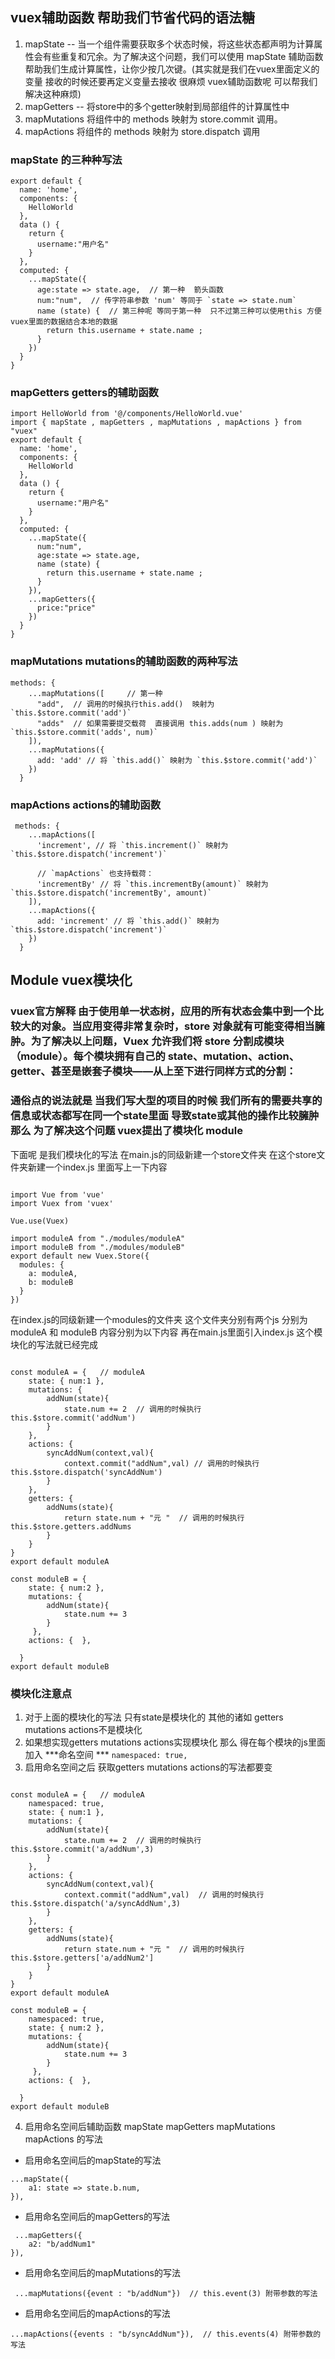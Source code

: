 ##  vuex辅助函数 帮助我们节省代码的语法糖

1. mapState  --  当一个组件需要获取多个状态时候，将这些状态都声明为计算属性会有些重复和冗余。为了解决这个问题，我们可以使用 mapState 辅助函数帮助我们生成计算属性，让你少按几次键。(其实就是我们在vuex里面定义的变量  接收的时候还要再定义变量去接收 很麻烦 vuex辅助函数呢 可以帮我们解决这种麻烦)
2. mapGetters -- 将store中的多个getter映射到局部组件的计算属性中
3. mapMutations 将组件中的 methods 映射为 store.commit 调用。
4. mapActions 将组件的 methods 映射为 store.dispatch 调用


###  mapState 的三种种写法
```
export default {
  name: 'home',
  components: {
    HelloWorld
  },
  data () {
    return {
      username:"用户名"
    }
  },
  computed: {
    ...mapState({
      age:state => state.age,  // 第一种  箭头函数 
      num:"num",  // 传字符串参数 'num' 等同于 `state => state.num`
      name (state) {  // 第三种呢 等同于第一种  只不过第三种可以使用this 方便vuex里面的数据结合本地的数据
        return this.username + state.name ;
      }
    })
  }
}
```
### mapGetters  getters的辅助函数
```
import HelloWorld from '@/components/HelloWorld.vue'
import { mapState , mapGetters , mapMutations , mapActions } from "vuex"
export default {
  name: 'home',
  components: {
    HelloWorld
  },
  data () {
    return {
      username:"用户名"
    }
  },
  computed: {
    ...mapState({
      num:"num",
      age:state => state.age,
      name (state) {
        return this.username + state.name ;
      }
    }),
    ...mapGetters({
      price:"price"
    })
  }
}
```
### mapMutations mutations的辅助函数的两种写法
```
methods: {
    ...mapMutations([     // 第一种
      "add",  // 调用的时候执行this.add()  映射为 `this.$store.commit('add')`
      "adds"  // 如果需要提交载荷  直接调用 this.adds(num ) 映射为 `this.$store.commit('adds', num)`
    ]),
    ...mapMutations({
      add: 'add' // 将 `this.add()` 映射为 `this.$store.commit('add')` 
    })
  }
```
### mapActions  actions的辅助函数
```
 methods: {
    ...mapActions([
      'increment', // 将 `this.increment()` 映射为 `this.$store.dispatch('increment')`

      // `mapActions` 也支持载荷：
      'incrementBy' // 将 `this.incrementBy(amount)` 映射为 `this.$store.dispatch('incrementBy', amount)`
    ]),
    ...mapActions({
      add: 'increment' // 将 `this.add()` 映射为 `this.$store.dispatch('increment')`
    })
  }
```

## Module  vuex模块化 

### vuex官方解释 由于使用单一状态树，应用的所有状态会集中到一个比较大的对象。当应用变得非常复杂时，store 对象就有可能变得相当臃肿。为了解决以上问题，Vuex 允许我们将 store 分割成模块（module）。每个模块拥有自己的 state、mutation、action、getter、甚至是嵌套子模块——从上至下进行同样方式的分割：

### 通俗点的说法就是 当我们写大型的项目的时候  我们所有的需要共享的信息或状态都写在同一个state里面  导致state或其他的操作比较臃肿 那么 为了解决这个问题 vuex提出了模块化  module

下面呢 是我们模块化的写法 在main.js的同级新建一个store文件夹 在这个store文件夹新建一个index.js 里面写上一下内容 

```

import Vue from 'vue'
import Vuex from 'vuex'

Vue.use(Vuex)

import moduleA from "./modules/moduleA"
import moduleB from "./modules/moduleB"
export default new Vuex.Store({
  modules: {
    a: moduleA,   
    b: moduleB
  }
})
```
在index.js的同级新建一个modules的文件夹 这个文件夹分别有两个js 分别为 moduleA 和 moduleB 内容分别为以下内容 再在main.js里面引入index.js 这个模块化的写法就已经完成 
```

const moduleA = {   // moduleA
    state: { num:1 },
    mutations: {  
        addNum(state){
            state.num += 2  // 调用的时候执行 this.$store.commit('addNum')
        }
    },
    actions: { 
        syncAddNum(context,val){
            context.commit("addNum",val) // 调用的时候执行 this.$store.dispatch('syncAddNum')
        }
    },
    getters: { 
        addNums(state){
            return state.num + "元 "  // 调用的时候执行 this.$store.getters.addNums
        }
    }
}
export default moduleA

const moduleB = {
    state: { num:2 },
    mutations: { 
        addNum(state){
            state.num += 3
        }
     },
    actions: {  },
    
  }
export default moduleB
```

### 模块化注意点  
1. 对于上面的模块化的写法  只有state是模块化的 其他的诸如 getters mutations actions不是模块化 
2. 如果想实现getters mutations actions实现模块化 那么 得在每个模块的js里面加入 ***命名空间 ***
`namespaced: true,` 
3. 启用命名空间之后 获取getters mutations actions的写法都要变 


```

const moduleA = {   // moduleA
    namespaced: true,
    state: { num:1 },
    mutations: {  
        addNum(state){
            state.num += 2  // 调用的时候执行 this.$store.commit('a/addNum',3)
        }
    },
    actions: { 
        syncAddNum(context,val){
            context.commit("addNum",val)  // 调用的时候执行 this.$store.dispatch('a/syncAddNum',3)
        }
    },
    getters: { 
        addNums(state){
            return state.num + "元 "  // 调用的时候执行 this.$store.getters['a/addNum2']
        }
    }
}
export default moduleA

const moduleB = {
    namespaced: true,
    state: { num:2 },
    mutations: { 
        addNum(state){
            state.num += 3
        }
     },
    actions: {  },
    
  }
export default moduleB
```

4. 启用命名空间后辅助函数 mapState mapGetters mapMutations mapActions 的写法
+  启用命名空间后的mapState的写法 
``` 
...mapState({
    a1: state => state.b.num,  
}),
```
+  启用命名空间后的mapGetters的写法 
``` 
 ...mapGetters({
    a2: "b/addNum1"
}),
```
+  启用命名空间后的mapMutations的写法 
``` 
 ...mapMutations({event : "b/addNum"})  // this.event(3) 附带参数的写法 
```
+  启用命名空间后的mapActions的写法 
```
...mapActions({events : "b/syncAddNum"}),  // this.events(4) 附带参数的写法 
```